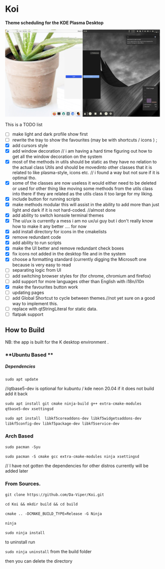 # Koi

**Theme scheduling for the KDE Plasma Desktop**

<!--- [theme switch](doc/the%20three.png)--->
![two theme](doc/main.png)
<!---dd![image info](doc/profile_dialog.png)--->


This is a TODO list 
- [ ] make light and dark profile show first
- [ ] rewrite the tray to show the favourites (may be with shortcuts / icons ) ;
- [x] add cursors style 
- [x]  add window decoration // i am having a hard time figuring out how to get all the window decoration on the system 
- [x] most of the methods in utils should be static as they have no relation to the actual class Utils and should be movedinto other classes that it is related to like plasma-style, icons etc.
   // i found a way but not sure if it is optimal tho.
- [x] some of the classes are now useless it would either need to be deleted or used for other thing like moving some methods from the utils class into there if they are related as the utils class it too large for my liking.
- [x] include button for running scripts
- [x] make methods modular this will assist in the ability to add more than just light and dark if it is not hard-coded.  //almost done
- [x] add ability to switch konsole terminal themes 
- [X] The ui/ux is currently a mess i am no ux/ui guy but i don't really know how to make it any better .... for now
- [x] add install directory for icons in the cmakelists 
- [x] remove redundant code 
- [x] add ability to run scripts 
- [x] make the UI better and remove redundant check boxes
- [x] fix icons not added in the desktop file and in the system
- [x] choose a formatting standard (currently digging the Microsoft one because is very easy to read
- [ ] separating logic from UI
- [ ] add switching browser styles for (for chrome, chromium and firefox)
- [ ] add support for more languages other than English with i18n/i10n 
- [x] make the favourites button work
- [ ] updating pages 
- [ ] add Global Shortcut to cycle between themes.//not yet sure on a good way to implement this.
- [ ] replace with qtStringLiteral for static data.
- [ ] flatpak support
## **How to Build** 

NB: the app is built for the K desktop environment .

   
### **Ubuntu Based ** 

##### Dependencies 

`sudo apt update` 

//qtbase5-dev is optional for kubuntu / kde neon 20.04  if it does not build add it back 



`sudo apt install git cmake ninja-build g++ extra-cmake-modules qtbase5-dev xsettingsd`





`sudo apt install  libkf5coreaddons-dev libkf5widgetsaddons-dev libkf5config-dev libkf5package-dev libkf5service-dev`



### Arch Based  

`sudo pacman -Syu` 

`sudo pacman -S cmake gcc extra-cmake-modules ninja xsettingsd` 



// I have not gotten the dependencies for other distros currently will be added later 



### From Sources.

`git clone https://github.com/Da-Viper/Koi.git`
 
`cd Koi && mkdir build && cd build` 

`cmake .. -DCMAKE_BUILD_TYPE=Release -G Ninja`

`ninja`

`sudo ninja install` 

to uninstall run 

`sudo ninja uninstall`  from the build folder 

then you can delete the directory 

